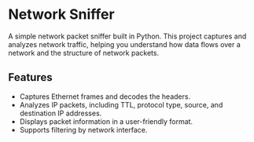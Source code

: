 # Network Sniffer

A simple network packet sniffer built in Python. This project captures and analyzes network traffic, helping you understand how data flows over a network and the structure of network packets.

## Features

- Captures Ethernet frames and decodes the headers.
- Analyzes IP packets, including TTL, protocol type, source, and destination IP addresses.
- Displays packet information in a user-friendly format.
- Supports filtering by network interface.


